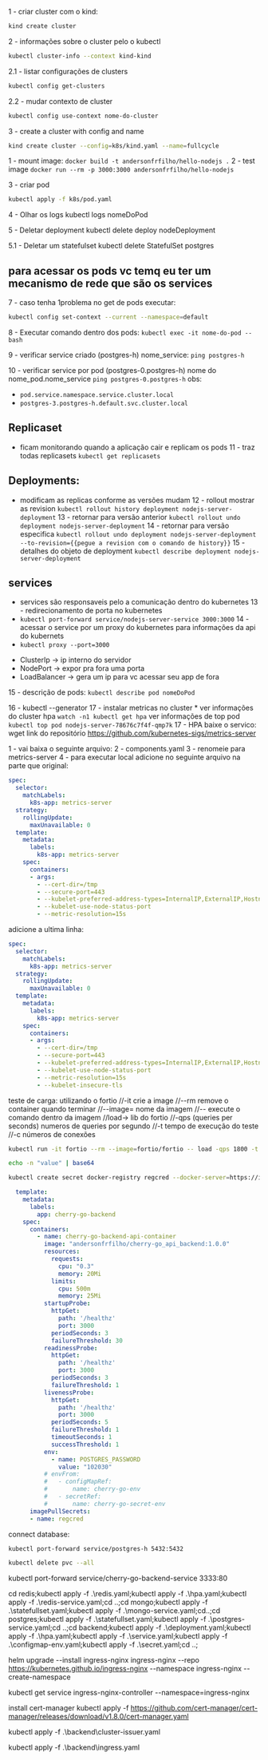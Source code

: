 1 - criar cluster com o kind:
```bash 
kind create cluster
```
2 - informações sobre o cluster pelo o kubectl
```bash
kubectl cluster-info --context kind-kind
```

2.1 - listar configurações de clusters
```bash
kubectl config get-clusters
```
2.2 - mudar contexto de cluster
```bash
kubectl config use-context nome-do-cluster
```

3 - create a cluster with config and name
```bash
kind create cluster --config=k8s/kind.yaml --name=fullcycle
```
1 - mount image:
```docker build -t andersonfrfilho/hello-nodejs .```
2 - test image
```docker run --rm -p 3000:3000 andersonfrfilho/hello-nodejs```

3 - criar pod
```sh
kubectl apply -f k8s/pod.yaml
```

4 - Olhar os logs
kubectl logs nomeDoPod

5 - Deletar deployment
kubectl delete deploy nodeDeployment

5.1 - Deletar um statefulset
kubectl delete StatefulSet postgres

## para acessar os pods vc temq eu ter um mecanismo de rede que são os services

7 - caso tenha 1problema no get de pods executar:
```sh
kubectl config set-context --current --namespace=default
```

8 - Executar comando dentro dos pods:
```kubectl exec -it nome-do-pod -- bash```

9 - verificar service criado (postgres-h) nome_service:
```ping postgres-h```

10 - verificar service por pod (postgres-0.postgres-h) nome do nome_pod.nome_service
```ping postgres-0.postgres-h```
obs:
- ```pod.service.namespace.service.cluster.local```
- ```postgres-3.postgres-h.default.svc.cluster.local```

## Replicaset
- ficam monitorando quando a aplicação cair e replicam os pods
11 - traz todas replicasets
```kubectl get replicasets```

## Deployments:
- modificam as replicas conforme as versões mudam
12 - rollout mostrar as revision
```kubectl rollout history deployment nodejs-server-deployment```
13 - retornar para versão anterior
```kubectl rollout undo deployment nodejs-server-deployment```
14 - retornar para versão especifica
```kubectl rollout undo deployment nodejs-server-deployment --to-revision={{pegue a revision com o comando de history}}```
15 - detalhes do objeto de deployment
```kubectl describe deployment nodejs-server-deployment```

## services
- services são responsaveis pelo a comunicação dentro do kubernetes
13 - redirecionamento de porta no kubernetes
- ```kubectl port-forward service/nodejs-server-service 3000:3000```
14 - acessar o service por um proxy do kubernetes para informações da api do kubernets
- ```kubectl proxy --port=3000```
* ClusterIp -> ip interno do servidor
* NodePort -> expor pra fora uma porta
* LoadBalancer -> gera um ip para vc acessar seu app de fora

15 - descrição de pods:
```kubectl describe pod nomeDoPod```

16 - kubectl --generator
17 - instalar metricas no cluster
  * 
ver informações do cluster hpa
```watch -n1 kubectl get hpa```
ver informações de top pod
```kubectl top pod nodejs-server-78676c7f4f-qmp7k```
17 - HPA 
baixe o servico:
wget link do repositório
https://github.com/kubernetes-sigs/metrics-server

1 - vai baixa o seguinte arquivo:
2 - components.yaml
3 - renomeie para metrics-server
4 - para executar local adicione no seguinte arquivo na parte que original:
```yaml
spec:
  selector:
    matchLabels:
      k8s-app: metrics-server
  strategy:
    rollingUpdate:
      maxUnavailable: 0
  template:
    metadata:
      labels:
        k8s-app: metrics-server
    spec:
      containers:
      - args:
        - --cert-dir=/tmp
        - --secure-port=443
        - --kubelet-preferred-address-types=InternalIP,ExternalIP,Hostname
        - --kubelet-use-node-status-port
        - --metric-resolution=15s
```
adicione a ultima linha:
```yaml
spec:
  selector:
    matchLabels:
      k8s-app: metrics-server
  strategy:
    rollingUpdate:
      maxUnavailable: 0
  template:
    metadata:
      labels:
        k8s-app: metrics-server
    spec:
      containers:
      - args:
        - --cert-dir=/tmp
        - --secure-port=443
        - --kubelet-preferred-address-types=InternalIP,ExternalIP,Hostname
        - --kubelet-use-node-status-port
        - --metric-resolution=15s
        - --kubelet-insecure-tls
```
teste de carga: utilizando o fortio
//-it crie a image
//--rm remove o container quando terminar
//--image= nome da imagem 
//-- execute o comando dentro da imagem
//load-> lib do fortio
//-qps (queries per seconds) numeros de queries por segundo
//-t tempo de execução do teste
//-c números de conexões

```sh
kubectl run -it fortio --rm --image=fortio/fortio -- load -qps 1800 -t 120s -c 70 "http://nodejs-server-service:3000/healthz"
```

```sh
echo -n "value" | base64
```

```sh
kubectl create secret docker-registry regcred --docker-server=https://index.docker.io/v1/ --docker-username=andersonfrfilho --docker-password=afrf102030 --docker-email=andersonfrfilho@gmail.com
```

```yaml
  template:
    metadata:
      labels:
        app: cherry-go-backend 
    spec:
      containers:
        - name: cherry-go-backend-api-container
          image: "andersonfrfilho/cherry-go_api_backend:1.0.0"
          resources:
            requests: 
              cpu: "0.3"
              memory: 20Mi 
            limits: 
              cpu: 500m
              memory: 25Mi 
          startupProbe: 
            httpGet:
              path: '/healthz'
              port: 3000 
            periodSeconds: 3 
            failureThreshold: 30 
          readinessProbe: 
            httpGet:
              path: '/healthz'
              port: 3000 
            periodSeconds: 3 
            failureThreshold: 1 
          livenessProbe:
            httpGet: 
              path: '/healthz'
              port: 3000 
            periodSeconds: 5 
            failureThreshold: 1 
            timeoutSeconds: 1 
            successThreshold: 1 
          env:
            - name: POSTGRES_PASSWORD
              value: "102030"      
          # envFrom:
          #   - configMapRef:
          #       name: cherry-go-env
          #   - secretRef:
          #       name: cherry-go-secret-env
      imagePullSecrets:
      - name: regcred
```
connect database:
```sh
kubectl port-forward service/postgres-h 5432:5432
```

```sh
kubectl delete pvc --all 
```

kubectl port-forward service/cherry-go-backend-service 3333:80



cd redis;kubectl apply -f .\redis.yaml;kubectl apply -f .\hpa.yaml;kubectl apply -f .\redis-service.yaml;cd ..;cd mongo;kubectl apply -f .\statefullset.yaml;kubectl apply -f .\mongo-service.yaml;cd..;cd postgres;kubectl apply -f .\statefullset.yaml;kubectl apply -f .\postgres-service.yaml;cd ..;cd backend;kubectl apply -f .\deployment.yaml;kubectl apply -f .\hpa.yaml;kubectl apply -f .\service.yaml;kubectl apply -f .\configmap-env.yaml;kubectl apply -f .\secret.yaml;cd ..;

helm upgrade --install ingress-nginx ingress-nginx --repo https://kubernetes.github.io/ingress-nginx --namespace ingress-nginx --create-namespace

kubectl get service ingress-nginx-controller --namespace=ingress-nginx

install cert-manager
kubectl apply -f https://github.com/cert-manager/cert-manager/releases/download/v1.8.0/cert-manager.yaml

kubectl apply -f .\backend\cluster-issuer.yaml

kubectl apply -f .\backend\ingress.yaml
